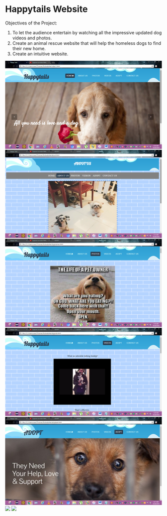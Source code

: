# Happytails Website

Objectives of the Project: 

1.	To let the audience entertain by watching all the impressive updated dog videos and photos.
2.	Create an animal rescue website that will help the homeless dogs to find their new home.
3.	Create an intuitive website.


![](HappyTails/ht1.png)
![](HappyTails/ht2.png)
![](HappyTails/ht3.png)
![](HappyTails/ht4.png)
![](HappyTails/ht5.png)
![](HappyTails/ht6.png)
![](HappyTails/ht7.png)
